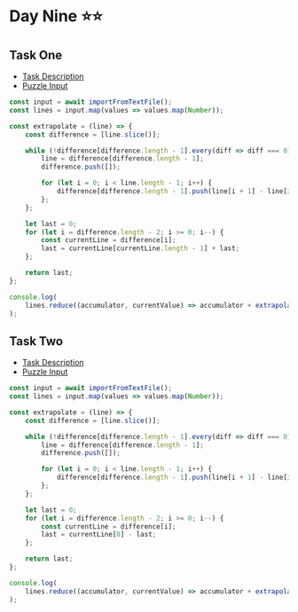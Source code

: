 # Day Nine ⭐⭐

## Task One

- [Task Description](https://adventofcode.com/2023/day/9)
- [Puzzle Input](https://adventofcode.com/2023/day/9/input)

```javascript
const input = await importFromTextFile();
const lines = input.map(values => values.map(Number));

const extrapolate = (line) => {
	const difference = [line.slice()];

	while (!difference[difference.length - 1].every(diff => diff === 0)) {
		line = difference[difference.length - 1];
		difference.push([]);

		for (let i = 0; i < line.length - 1; i++) {
			difference[difference.length - 1].push(line[i + 1] - line[i]);
		};
	};

	let last = 0;
	for (let i = difference.length - 2; i >= 0; i--) {
		const currentLine = difference[i];
		last = currentLine[currentLine.length - 1] + last;
	};

	return last;
};

console.log(
	lines.reduce((accumulator, currentValue) => accumulator + extrapolate(currentValue), 0)
);
```

## Task Two

- [Task Description](https://adventofcode.com/2023/day/9#part2)
- [Puzzle Input](https://adventofcode.com/2023/day/9/input)

```javascript
const input = await importFromTextFile();
const lines = input.map(values => values.map(Number));

const extrapolate = (line) => {
	const difference = [line.slice()];

	while (!difference[difference.length - 1].every(diff => diff === 0)) {
		line = difference[difference.length - 1];
		difference.push([]);

		for (let i = 0; i < line.length - 1; i++) {
			difference[difference.length - 1].push(line[i + 1] - line[i]);
		};
	};

	let last = 0;
	for (let i = difference.length - 2; i >= 0; i--) {
		const currentLine = difference[i];
		last = currentLine[0] - last;
	};

	return last;
};

console.log(
	lines.reduce((accumulator, currentValue) => accumulator + extrapolate(currentValue), 0)
);
```
